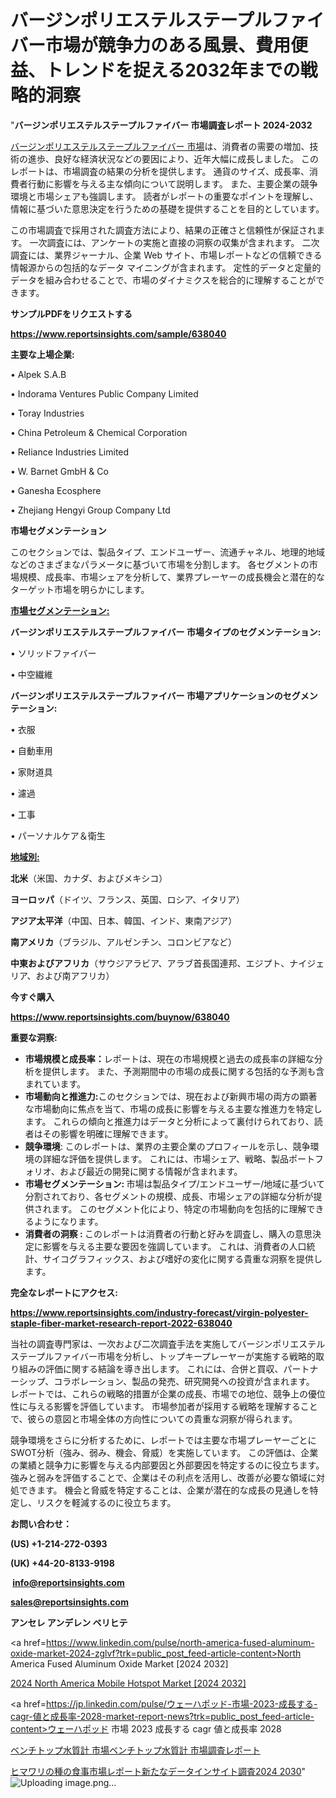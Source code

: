 # バージンポリエステルステープルファイバー市場が競争力のある風景、費用便益、トレンドを捉える2032年までの戦略的洞察

"<strong>バージンポリエステルステープルファイバー 市場調査レポート 2024-2032</strong>

<a href=https://www.reportsinsights.com/sample/638040>バージンポリエステルステープルファイバー 市場</a>は、消費者の需要の増加、技術の進歩、良好な経済状況などの要因により、近年大幅に成長しました。 このレポートは、市場調査の結果の分析を提供します。 通貨のサイズ、成長率、消費者行動に影響を与える主な傾向について説明します。 また、主要企業の競争環境と市場シェアも強調します。 読者がレポートの重要なポイントを理解し、情報に基づいた意思決定を行うための基礎を提供することを目的としています。

この市場調査で採用された調査方法により、結果の正確さと信頼性が保証されます。 一次調査には、アンケートの実施と直接の洞察の収集が含まれます。 二次調査には、業界ジャーナル、企業 Web サイト、市場レポートなどの信頼できる情報源からの包括的なデータ マイニングが含まれます。 定性的データと定量的データを組み合わせることで、市場のダイナミクスを総合的に理解することができます。

<strong><b>サンプルPDFをリクエストする</b></strong>

<a href=https://www.reportsinsights.com/sample/638040><strong><u>https://www.reportsinsights.com/sample/638040</u></strong></a>

<strong>主要な上場企業:</strong>

• Alpek S.A.B

• Indorama Ventures Public Company Limited

• Toray Industries

• China Petroleum & Chemical Corporation

• Reliance Industries Limited

• W. Barnet GmbH & Co

• Ganesha Ecosphere

• Zhejiang Hengyi Group Company Ltd

<strong>市場セグメンテーション</strong>

このセクションでは、製品タイプ、エンドユーザー、流通チャネル、地理的地域などのさまざまなパラメータに基づいて市場を分割します。 各セグメントの市場規模、成長率、市場シェアを分析して、業界プレーヤーの成長機会と潜在的なターゲット市場を明らかにします。

<strong><u>市場セグメンテーション</u></strong><strong><u>:</u></strong>

<strong>バージンポリエステルステープルファイバー 市場タイプのセグメンテーション:</strong>

• ソリッドファイバー

• 中空繊維

<strong>バージンポリエステルステープルファイバー 市場アプリケーションのセグメンテーション:</strong>

• 衣服

• 自動車用

• 家財道具

• 濾過

• 工事

• パーソナルケア＆衛生

<strong><u>地域別</u></strong><strong><u>:</u></strong>

<strong>北米</strong>（米国、カナダ、およびメキシコ）

<strong>ヨーロッパ</strong>（ドイツ、フランス、英国、ロシア、イタリア）

<strong>アジア太平洋</strong>（中国、日本、韓国、インド、東南アジア）

<strong>南アメリカ</strong>（ブラジル、アルゼンチン、コロンビアなど）

<strong>中東およびアフリカ</strong>（サウジアラビア、アラブ首長国連邦、エジプト、ナイジェリア、および南アフリカ）

<strong>今すぐ購入</strong>

<a href=https://www.reportsinsights.com/buynow/638040><strong><u>https://www.reportsinsights.com/buynow/638040</u></strong></a>

<strong>重要な洞察:</strong>
<ul>
  <li><strong>市場規模と成長率：</strong>レポートは、現在の市場規模と過去の成長率の詳細な分析を提供します。 また、予測期間中の市場の成長に関する包括的な予測も含まれています。</li>
  <li><strong>市場動向と推進力:</strong>このセクションでは、現在および新興市場の両方の顕著な市場動向に焦点を当て、市場の成長に影響を与える主要な推進力を特定します。 これらの傾向と推進力はデータと分析によって裏付けられており、読者はその影響を明確に理解できます。</li>
  <li><strong>競争環境</strong>: このレポートは、業界の主要企業のプロフィールを示し、競争環境の詳細な評価を提供します。 これには、市場シェア、戦略、製品ポートフォリオ、および最近の開発に関する情報が含まれます。</li>
  <li><strong>市場セグメンテーション: </strong>市場は製品タイプ/エンドユーザー/地域に基づいて分割されており、各セグメントの規模、成長、市場シェアの詳細な分析が提供されます。 このセグメント化により、特定の市場動向を包括的に理解できるようになります。</li>
  <li><strong>消費者の洞察 : </strong>このレポートは消費者の行動と好みを調査し、購入の意思決定に影響を与える主要な要因を強調しています。 これは、消費者の人口統計、サイコグラフィックス、および嗜好の変化に関する貴重な洞察を提供します。</li>
</ul>
<strong>完全なレポートにアクセス:</strong>

<a href=https://www.reportsinsights.com/industry-forecast/virgin-polyester-staple-fiber-market-research-report-2022-638040><strong><u><b>https://www.reportsinsights.com/industry-forecast/virgin-polyester-staple-fiber-market-research-report-2022-638040</b></u></strong></a>

当社の調査専門家は、一次および二次調査手法を実施してバージンポリエステルステープルファイバー市場を分析し、トップキープレーヤーが実施する戦略的取り組みの評価に関する結論を導き出します。 これには、合併と買収、パートナーシップ、コラボレーション、製品の発売、研究開発への投資が含まれます。 レポートでは、これらの戦略的措置が企業の成長、市場での地位、競争上の優位性に与える影響を評価しています。 市場参加者が採用する戦略を理解することで、彼らの意図と市場全体の方向性についての貴重な洞察が得られます。

競争環境をさらに分析するために、レポートでは主要な市場プレーヤーごとにSWOT分析（強み、弱み、機会、脅威）を実施しています。 この評価は、企業の業績と競争力に影響を与える内部要因と外部要因を特定するのに役立ちます。 強みと弱みを評価することで、企業はその利点を活用し、改善が必要な領域に対処できます。 機会と脅威を特定することは、企業が潜在的な成長の見通しを特定し、リスクを軽減するのに役立ちます。

<strong>お問い合わせ：</strong>

<strong>(US) +1-214-272-0393</strong>

<strong>(UK) +44-20-8133-9198</strong>

<strong> </strong><a href=info@reportsinsights.com><strong><u>info@reportsinsights.com</u></strong></a>

<a href=sales@reportsinsights.com><strong><u>sales@reportsinsights.com</u></strong></a>

<strong>アンセレ アンデレン ベリヒテ</strong>

<a href=https://www.linkedin.com/pulse/north-america-fused-aluminum-oxide-market-2024-zglvf?trk=public_post_feed-article-content>North America Fused Aluminum Oxide Market [2024 2032]</a>

<a href=https://www.linkedin.com/pulse/2024-north-america-mobile-hotspot-market-size-growth-as2ef/>2024 North America Mobile Hotspot Market [2024 2032]</a>

<a href=https://jp.linkedin.com/pulse/ウェーハポッド-市場-2023-成長する-cagr-値と成長率-2028-market-report-news?trk=public_post_feed-article-content>ウェーハポッド 市場 2023 成長する cagr 値と成長率 2028</a>

<a href=https://www.linkedin.com/pulse/ベンチトップ水質計-市場ベンチトップ水質計-市場調査レポート-community-market-research/>ベンチトップ水質計 市場ベンチトップ水質計 市場調査レポート</a>

<a href=https://www.linkedin.com/pulse/ヒマワリの種の食事市場レポート新たなデータインサイト調査2024-2030-reports-insights-expert-j55sf/>ヒマワリの種の食事市場レポート新たなデータインサイト調査2024 2030</a>"
![Uploading image.png…]()
